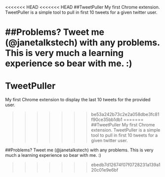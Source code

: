 <<<<<<< HEAD
<<<<<<< HEAD
##TweetPuller
My first Chrome extension. TweetPuller is a simple tool to pull in first 10 tweets for a given twitter user.

##Problems?
Tweet me (@janetalkstech) with any problems. This is very much a learning experience so bear with me. :)
=======
TweetPuller
===========

My first Chrome extension to display the last 10 tweets for the provided user.
>>>>>>> be53a242b73c2e2a058dbe3fc81f90ce35bb1db1
=======
##TweetPuller
My first Chrome extension. TweetPuller is a simple tool to pull in first 10 tweets for a given twitter user.

##Problems?
Tweet me (@janetalkstech) with any problems. This is very much a learning experience so bear with me. :)
>>>>>>> ebedb7d12674f07f0728231a139a120c01e9e6bf

